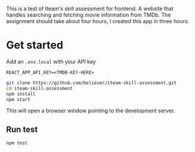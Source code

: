 This is a test of Iteam's skill assessment for frontend. A website that handles searching and fetching movie information from TMDb. The assignment should take about four hours, I created this app in three hours.

# Get started

Add an `.env.local` with your API key

```
REACT_APP_API_KEY=<TMDB-KEY-HERE>
```

```bash
git clone https://github.com/believer/iteam-skill-assessment.git
cd iteam-skill-assessment
npm install
npm start
```

This will open a browser window pointing to the development server.

## Run test

```bash
npm test
```
